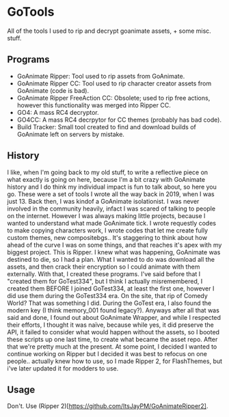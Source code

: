 # GoTools
All of the tools I used to rip and decrypt goanimate assets, + some misc. stuff.
## Programs
- GoAnimate Ripper: Tool used to rip assets from GoAnimate.
- GoAnimate Ripper CC: Tool used to rip character creator assets from GoAnimate (code is bad).
- GoAnimate Ripper FreeAction CC: Obsolete; used to rip free actions, however this functionality was merged into Ripper CC.
- GO4: A mass RC4 decryptor.
- GO4CC: A mass RC4 decrpytor for CC themes (probably has bad code).
- Build Tracker: Small tool created to find and download builds of GoAnimate left on servers by mistake.
## History
I like, when I'm going back to my old stuff, to write a reflective piece on what exactly is going on here, because I'm a bit crazy with GoAnimate history and I do think my individual impact is fun to talk about, so here you go. These were a set of tools I wrote all the way back in 2019, when I was just 13. Back then, I was kindof a GoAnimate isolationist. I was never involved in the community heavily, infact I was scared of talking to people on the internet. However I was always making little projects, because I wanted to understand what made GoAnimate tick. I wrote requestly codes to make copying characters work, I wrote codes that let me create fully custom themes, new compositebgs.. It's staggering to think about how ahead of the curve I was on some things, and that reaches it's apex with my biggest project. This is Ripper. I knew what was happening, GoAnimate was destined to die, so I had a plan. What I wanted to do was download all the assets, and then crack their encryption so I could animate with them externally. With that, I created these programs. I've said before that I "created them for GoTest334", but I think I actually misremembered, I created them BEFORE I joined GoTest334, at least the first one, however I did use them during the GoTest334 era. On the site, that rip of Comedy World? That was something I did. During the GoTest era, I also found the modern key (I think memory_001 found legacy?). Anyways after all that was said and done, I found out about GoAnimate Wrapper, and while I respected their efforts, I thought it was naïve, because while yes, it did preserve the API, it failed to consider what would happen without the assets, so I booted these scripts up one last time, to create what became the asset repo. After that we're pretty much at the present. At some point, I decided I wanted to continue working on Ripper but I decided it was best to refocus on one people.. actually knew how to use, so I made Ripper 2, for FlashThemes, but i've later updated it for modders to use.
## Usage
Don't. Use (Ripper 2)[https://github.com/ItsJayPM/GoAnimateRipper2].
